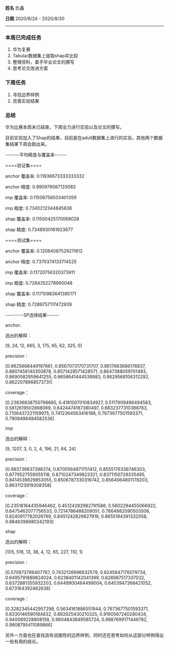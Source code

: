 **姓名** 仇鑫

**日期** 2020/8/24 - 2020/8/30

------

### 本周已完成任务

1. 华为复赛
2. Tabular数据集上提取shap并比较
3. 整理资料，着手毕业论文的撰写
4. 思考论文改进方案

### 下周任务

1. 寻找边界样例
2. 完善实验结果

### 总结

华为比赛本周末已结束，下周全力进行实验以及论文的撰写。

目前实验加入了Shap的结果，目前是在adult数据集上进行的实验，其他两个数据集结果下周会跑出来。

-------平均精度与覆盖率------

====验证集====

anchor 覆盖率: 0.11936673333333332

anchor 精度: 0.990979087133083

imp 覆盖率: 0.11508758503401359

imp 精度: 0.7340212344845836

shap 覆盖率: 0.11500425170068028

shap 精度: 0.7348930181923677

====测试集====

anchor 覆盖率: 0.12084087529211812

anchor 精度: 0.7370374133714525

imp 覆盖率: 0.11720756320373911

imp 精度: 0.7284352278990048

shap 覆盖率: 0.11710983641385171

shap 精度: 0.7289757117472939

---------SP选择结果------

anchor: 

选出的解释：

[9, 24, 12, 665, 3, 175, 65, 62, 325, 0]

precision：

[0.9625668449197861, 0.8567073170731707, 0.8617683686176837, 0.8607456140350878, 0.8571428571428571, 0.8647388059701493, 0.8690582959641255, 0.8658641444539983, 0.8629568106312292, 0.8622078968573731]

coverage：

[0.23836838750796685, 0.4181007010834927, 0.5117909496494583, 0.5812619502868069, 0.6424474187380497, 0.6832377310388783, 0.7106437221159975, 0.7412364563416188, 0.7673677501593371, 0.7909496494582536]

imp

选出的解释：

[9, 1207, 3, 0, 2, 4, 196, 21, 64, 24]

precision：

[0.983739837398374, 0.8700564971751412, 0.8555176336746303, 0.8779527559055118, 0.8710247349823321, 0.8371150729335495, 0.8414539829853055, 0.8506787330316742, 0.8564064801178203, 0.8631123919308358]

coverage：

[0.23518164435946462, 0.45124282982791586, 0.5602294455066922, 0.6475462077756533, 0.7214786488209051, 0.7864882090503506, 0.8240917782026769, 0.8451242829827916, 0.8655194391332058, 0.8846398980242193]

shap

选出的解释：

[105, 516, 13, 38, 4, 12, 65, 227, 110, 1]

precision：

[0.570873786407767, 0.7432126696832579, 0.6245847176079734, 0.6495791889824024, 0.6238401142041399, 0.628987517337032, 0.6372881355932203, 0.6449900464499004, 0.6453947368421052, 0.673164392462638]

coverage：

[0.3282345442957298, 0.5634161886551944, 0.7673677501593371, 0.8330146590184832, 0.892925430210325, 0.9190567240280434, 0.940089228808158, 0.9604843849585724, 0.9687699171446782, 0.9808795411089866]



另外一方面也在查找具有说服性的边界样例，同时还在思考如何从这部分样例得出一些有用的结论。